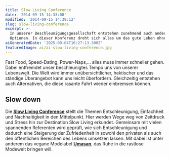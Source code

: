 ```yaml
---
title: Slow Living Conference
date: '2014-09-15 14:33:08'
modified: '2014-09-15 14:39:12'
slug: slow-living-conference
excerpt: >-
  In unserer Beschleunigungsgesellschaft entstehen zunehmend auch andere
  Optionen. In dieser Konferenz dreht sich alles um das gute Leben ohne Hektik.
aiGeneratedDate: '2025-09-04T16:27:13.300Z'
featuredImage: ai/ai-slow-living-conference.jpg
---
```


Fast Food, Speed-Dating, Power-Naps,... alles muss immer schneller gehen. Dabei entfremdet unser beschleunigtes Tempo uns von unserer Lebenswelt. Die Welt wird immer unübersichtlicher, hektischer und das ständige Überangebot kann uns leicht überfordern. Gleichzeitig entstehen auch Alternativen, die diese rasante Fahrt wieder einbremsen können.

## Slow down

Die [**Slow Living Conference**](http://slowliving-conference.de/) stellt die Themen Entschleunigung, Einfachheit und Nachhaltigkeit in den Mittelpunkt. Hier werden Wege weg von Zeitdruck und Stress hin zur Destination Slow Living erkundet. Gemeinsam mit vielen spannenden Referenten wird geprüft, wie sich Entschleunigung und dadurch eine Steigerung der Zufriedenheit in sowohl den privaten als auch den öffentlichen Bereichen des Lebens umsetzen lassen. Mit dabei ist unter anderem das vegane Modelabel [**Umasan**](https://www.veganblatt.com/vegan-fashion-umasan), das Ruhe in die rastlose Modewelt bringen will.
